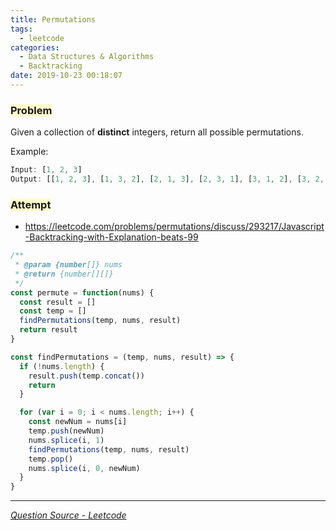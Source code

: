 ```yaml
---
title: Permutations
tags:
  - leetcode
categories:
  - Data Structures & Algorithms
  - Backtracking
date: 2019-10-23 00:18:07
---
```


### <span style="background-color: #FFFBCC"> Problem

Given a collection of **distinct** integers, return all possible permutations.

<!-- more -->

Example:

```javascript
Input: [1, 2, 3]
Output: [[1, 2, 3], [1, 3, 2], [2, 1, 3], [2, 3, 1], [3, 1, 2], [3, 2, 1]]
```

### <span style="background-color: #FFFBCC"> Attempt

- https://leetcode.com/problems/permutations/discuss/293217/Javascript-Backtracking-with-Explanation-beats-99

```javascript
/**
 * @param {number[]} nums
 * @return {number[][]}
 */
const permute = function(nums) {
  const result = []
  const temp = []
  findPermutations(temp, nums, result)
  return result
}

const findPermutations = (temp, nums, result) => {
  if (!nums.length) {
    result.push(temp.concat())
    return
  }

  for (var i = 0; i < nums.length; i++) {
    const newNum = nums[i]
    temp.push(newNum)
    nums.splice(i, 1)
    findPermutations(temp, nums, result)
    temp.pop()
    nums.splice(i, 0, newNum)
  }
}
```

---

_[Question Source - Leetcode](https://leetcode.com/problems/permutations/)_
